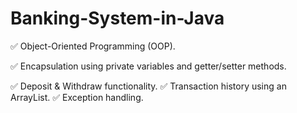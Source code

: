# Banking-System-in-Java

✅ Object-Oriented Programming (OOP).

✅ Encapsulation using private variables and getter/setter methods.

✅ Deposit & Withdraw functionality.
✅ Transaction history using an ArrayList.
✅ Exception handling.